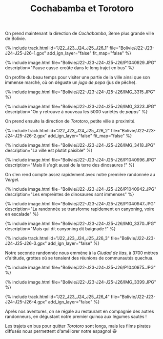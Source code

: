 ﻿---
title: "Cochabamba et Torotoro"
permalink: /Bolivie/J22-J23-J24-J25-J26/
sidebar:
  nav: "bolivie"
enable_tracks: true
---

On prend maintenant la direction de *Cochabamba*, 3ème plus grande ville de Bolivie.

{% include track.html id="J22_J23_J24_J25_J26_1" file="Bolivie/J22-J23-J24-J25-J26-1.gpx" add_ign_layer="false" fit_map="false" %}

{% include image.html file="Bolivie/J22-J23-J24-J25-J26/P1040929.JPG" description="Pause casse-croûte dans le long trajet en bus" %}

On profite du beau temps pour visiter une partie de la ville ainsi que son immense marché, où on déguste un *jugo de pepa* (jus de pêche).

{% include image.html file="Bolivie/J22-J23-J24-J25-J26/IMG_3315.JPG" %}

{% include image.html file="Bolivie/J22-J23-J24-J25-J26/IMG_3323.JPG" description="On y retrouve à nouveau les 5000 variétés de *papas*" %}

On prend ensuite la direction de *Torotoro*, petite ville à proximité.

{% include track.html id="J22_J23_J24_J25_J26_2" file="Bolivie/J22-J23-J24-J25-J26-2.gpx" add_ign_layer="false" fit_map="false" %}

{% include image.html file="Bolivie/J22-J23-J24-J25-J26/IMG_3418.JPG" description="La ville est plutôt paisible" %}

{% include image.html file="Bolivie/J22-J23-J24-J25-J26/P1040996.JPG" description="Mais il s'agit aussi de la terre des dinosaures !" %}

On s'en rend compte assez rapidement avec notre première randonnée au *Vergel*.

{% include image.html file="Bolivie/J22-J23-J24-J25-J26/P1040942.JPG" description="Les empreintes de dinosaures sont immenses" %}

{% include image.html file="Bolivie/J22-J23-J24-J25-J26/P1040947.JPG" description="La randonnée se transforme rapidement en canyoning, voire en escalade" %}

{% include image.html file="Bolivie/J22-J23-J24-J25-J26/IMG_3370.JPG" description="Mais qui dit canyoning dit baignade !" %}

{% include track.html id="J22_J23_J24_J25_J26_3" file="Bolivie/J22-J23-J24-J25-J26-3.gpx" add_ign_layer="false" %}

Notre seconde randonnée nous emmène à la *Ciudad de Itas*, à 3700 mètres d'altitude, grottes où se tenaient des réunions de communautés quechua.

{% include image.html file="Bolivie/J22-J23-J24-J25-J26/P1040975.JPG" %}

{% include image.html file="Bolivie/J22-J23-J24-J25-J26/IMG_3399.JPG" %}

{% include track.html id="J22_J23_J24_J25_J26_4" file="Bolivie/J22-J23-J24-J25-J26-4.gpx" add_ign_layer="false" %}

Après nos aventures, on se régale au restaurant en compagnie des autres randonneurs, en dégustant notre premier quinoa aux légumes sautés !

Les trajets en bus pour quitter *Torotoro* sont longs, mais les films pirates diffusés nous permettent d'améliorer notre espagnol :laughing:
